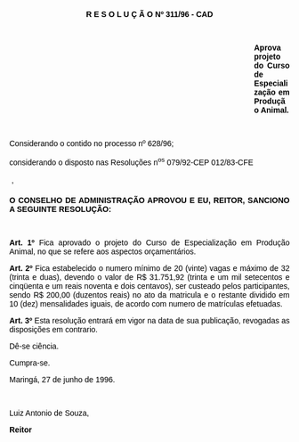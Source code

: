 <BODY TEXT="#000000">

<B><FONT FACE="Arial"><P ALIGN="CENTER">R E S O L U &Ccedil; &Atilde; O  Nº 311/96 - CAD</P>
</B><P ALIGN="JUSTIFY"></P>
<P ALIGN="JUSTIFY">&nbsp;</P><DIR>
<DIR>
<DIR>
<DIR>
<DIR>
<DIR>
<DIR>
<DIR>
<DIR>
<DIR>
<DIR>

<B><P ALIGN="JUSTIFY">Aprova projeto do Curso de Especializa&ccedil;&atilde;o em Produ&ccedil;&atilde;o Animal.</P>
</B><P ALIGN="JUSTIFY"></P>
<P ALIGN="JUSTIFY">&nbsp;</P></DIR>
</DIR>
</DIR>
</DIR>
</DIR>
</DIR>
</DIR>
</DIR>
</DIR>
</DIR>
</DIR>

<P ALIGN="JUSTIFY">Considerando o contido no processo nº 628/96; </P>
<P ALIGN="JUSTIFY">considerando o disposto nas Resolu&ccedil;&otilde;es n<SUP>os</SUP> 079/92-CEP 012/83-CFE</P>
<P ALIGN="JUSTIFY">&#9;,</P>
<B><P ALIGN="JUSTIFY">O CONSELHO DE ADMINISTRA&Ccedil;&Atilde;O APROVOU E EU, REITOR, SANCIONO A SEGUINTE RESOLU&Ccedil;&Atilde;O:</P>
</B><P ALIGN="JUSTIFY"></P>
<P ALIGN="JUSTIFY">&nbsp;</P>
<B><P ALIGN="JUSTIFY">Art. 1º</B> Fica aprovado o projeto do Curso de Especializa&ccedil;&atilde;o em Produ&ccedil;&atilde;o Animal, no que se refere aos aspectos or&ccedil;ament&aacute;rios.</P>
<B><P ALIGN="JUSTIFY">Art. 2º</B> Fica estabelecido o numero m&iacute;nimo de 20 (vinte) vagas e m&aacute;ximo de 32 (trinta e duas), devendo o valor de R$ 31.751,92 (trinta e um mil setecentos e cinq&uuml;enta e um reais noventa e dois centavos), ser custeado pelos participantes, sendo R$ 200,00 (duzentos reais) no ato da matricula e o restante dividido em 10 (dez) mensalidades iguais, de acordo com numero de matr&iacute;culas efetuadas.</P>
<B><P ALIGN="JUSTIFY">Art. 3º</B> Esta resolu&ccedil;&atilde;o entrar&aacute; em vigor na data de sua publica&ccedil;&atilde;o, revogadas as disposi&ccedil;&otilde;es em contrario. </P>
<P ALIGN="JUSTIFY">D&ecirc;-se ci&ecirc;ncia.</P>
<P ALIGN="JUSTIFY">Cumpra-se.</P>
<P ALIGN="JUSTIFY">Maring&aacute;, 27 de junho de 1996.</P>
<P ALIGN="JUSTIFY"></P>
<P ALIGN="JUSTIFY">&nbsp;</P>
<P ALIGN="JUSTIFY">Luiz Antonio de Souza, </P>
<B><P ALIGN="JUSTIFY">Reitor</P></B></FONT></BODY>
